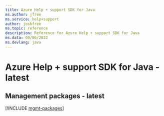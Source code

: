 ```yaml
---
title: Azure Help + support SDK for Java
ms.author: jfree
ms.service: help+support
author: joshfree
ms.topic: reference
description: Reference for Azure Help + support SDK for Java
ms.data: 08/06/2022
ms.devlang: java
---
```

# Azure Help + support SDK for Java - latest

## Management packages - latest
[!INCLUDE [mgmt-packages](help-+-support-mgmt-index.md)]